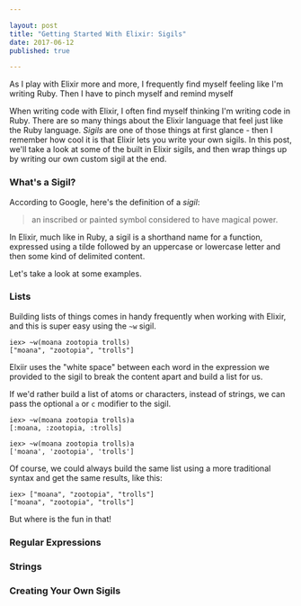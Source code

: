 ```yaml
---

layout: post
title: "Getting Started With Elixir: Sigils"
date: 2017-06-12
published: true

---
```


As I play with Elixir more and more, I frequently find myself feeling like I'm writing Ruby. Then I have to pinch myself and remind myself 

When writing code with Elixir, I often find myself thinking I'm writing code in Ruby. There are so many things about the Elixir language that feel just like the Ruby language. *Sigils* are one of those things at first glance - then I remember how cool it is that Elixir lets you write your own sigils. In this post, we'll take a look at some of the built in Elixir sigils, and then wrap things up by writing our own custom sigil at the end. 

### What's a Sigil?
According to Google, here's the definition of a *sigil*:
>an inscribed or painted symbol considered to have magical power.

In Elixir, much like in Ruby, a sigil is a shorthand name for a function, expressed using a tilde followed by an uppercase or lowercase letter and then some kind of delimited content. 

Let's take a look at some examples. 

### Lists
Building lists of things comes in handy frequently when working with Elixir, and this is super easy using the `~w` sigil. 
```
iex> ~w(moana zootopia trolls)
["moana", "zootopia", "trolls"]
```

Elxiir uses the "white space" between each word in the expression we provided to the sigil to break the content apart and build a list for us.

If we'd rather build a list of atoms or characters, instead of strings, we can pass the optional `a` or `c` modifier to the sigil. 

```
iex> ~w(moana zootopia trolls)a
[:moana, :zootopia, :trolls]

iex> ~w(moana zootopia trolls)a
['moana', 'zootopia', 'trolls']
```

Of course, we could always build the same list using a more traditional syntax and get the same results, like this: 
```
iex> ["moana", "zootopia", "trolls"]
["moana", "zootopia", "trolls"]
```

But where is the fun in that! 

### Regular Expressions
### Strings
### Creating Your Own Sigils
